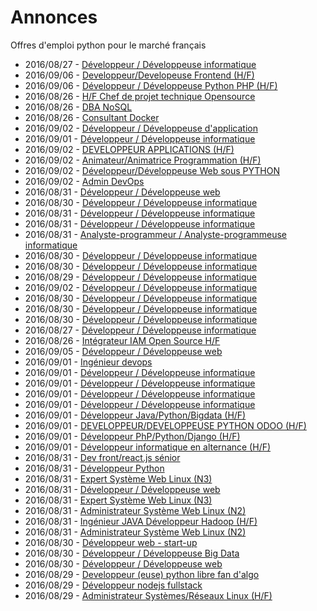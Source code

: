 # Annonces

Offres d'emploi python pour le marché français

* 2016/08/27 - [Développeur / Développeuse informatique](http://www.pyjobs.fr/jobs/details/105/developpeur-developpeuse-informatique "Développeur / Développeuse informatique")
* 2016/09/06 - [Developpeur/Developeuse Frontend (H/F)](http://www.pyjobs.fr/jobs/details/715/developpeur-developeuse-frontend-h-f "Developpeur/Developeuse Frontend (H/F)")
* 2016/09/06 - [Développeur / Développeuse Python PHP (H/F)](http://www.pyjobs.fr/jobs/details/716/developpeur-developpeuse-python-php-h-f "Développeur / Développeuse Python PHP (H/F)")
* 2016/08/26 - [H/F Chef de projet technique Opensource](http://www.pyjobs.fr/jobs/details/38/h-f-chef-de-projet-technique-opensource "H/F Chef de projet technique Opensource")
* 2016/08/26 - [DBA NoSQL](http://www.pyjobs.fr/jobs/details/61/dba-nosql "DBA NoSQL")
* 2016/08/26 - [Consultant Docker](http://www.pyjobs.fr/jobs/details/34/consultant-docker "Consultant Docker")
* 2016/09/02 - [Développeur / Développeuse d'application](http://www.pyjobs.fr/jobs/details/706/developpeur-developpeuse-dapplication "Développeur / Développeuse d'application")
* 2016/09/01 - [Développeur / Développeuse informatique](http://www.pyjobs.fr/jobs/details/708/developpeur-developpeuse-informatique "Développeur / Développeuse informatique")
* 2016/09/02 - [DEVELOPPEUR APPLICATIONS (H/F)](http://www.pyjobs.fr/jobs/details/701/developpeur-applications-h-f "DEVELOPPEUR APPLICATIONS (H/F)")
* 2016/09/02 - [Animateur/Animatrice Programmation (H/F)](http://www.pyjobs.fr/jobs/details/705/animateur-animatrice-programmation-h-f "Animateur/Animatrice Programmation (H/F)")
* 2016/09/02 - [Développeur/Développeuse Web sous PYTHON](http://www.pyjobs.fr/jobs/details/704/developpeur-developpeuse-web-sous-python "Développeur/Développeuse Web sous PYTHON")
* 2016/09/02 - [Admin DevOps](http://www.pyjobs.fr/jobs/details/703/admin-devops "Admin DevOps")
* 2016/08/31 - [Développeur / Développeuse web](http://www.pyjobs.fr/jobs/details/707/developpeur-developpeuse-web "Développeur / Développeuse web")
* 2016/08/30 - [Développeur / Développeuse informatique](http://www.pyjobs.fr/jobs/details/702/developpeur-developpeuse-informatique "Développeur / Développeuse informatique")
* 2016/08/31 - [Développeur / Développeuse informatique](http://www.pyjobs.fr/jobs/details/695/developpeur-developpeuse-informatique "Développeur / Développeuse informatique")
* 2016/08/31 - [Développeur / Développeuse informatique](http://www.pyjobs.fr/jobs/details/696/developpeur-developpeuse-informatique "Développeur / Développeuse informatique")
* 2016/08/31 - [Analyste-programmeur / Analyste-programmeuse informatique](http://www.pyjobs.fr/jobs/details/697/analyste-programmeur-analyste-programmeuse-informatique "Analyste-programmeur / Analyste-programmeuse informatique")
* 2016/08/30 - [Développeur / Développeuse informatique](http://www.pyjobs.fr/jobs/details/699/developpeur-developpeuse-informatique "Développeur / Développeuse informatique")
* 2016/08/30 - [Développeur / Développeuse informatique](http://www.pyjobs.fr/jobs/details/698/developpeur-developpeuse-informatique "Développeur / Développeuse informatique")
* 2016/08/29 - [Développeur / Développeuse informatique](http://www.pyjobs.fr/jobs/details/700/developpeur-developpeuse-informatique "Développeur / Développeuse informatique")
* 2016/09/02 - [Développeur / Développeuse informatique](http://www.pyjobs.fr/jobs/details/714/developpeur-developpeuse-informatique "Développeur / Développeuse informatique")
* 2016/08/30 - [Développeur / Développeuse informatique](http://www.pyjobs.fr/jobs/details/98/developpeur-developpeuse-informatique "Développeur / Développeuse informatique")
* 2016/08/30 - [Développeur / Développeuse informatique](http://www.pyjobs.fr/jobs/details/108/developpeur-developpeuse-informatique "Développeur / Développeuse informatique")
* 2016/08/30 - [Développeur / Développeuse informatique](http://www.pyjobs.fr/jobs/details/95/developpeur-developpeuse-informatique "Développeur / Développeuse informatique")
* 2016/08/27 - [Développeur / Développeuse informatique](http://www.pyjobs.fr/jobs/details/102/developpeur-developpeuse-informatique "Développeur / Développeuse informatique")
* 2016/08/26 - [Intégrateur IAM Open Source H/F](http://www.pyjobs.fr/jobs/details/57/integrateur-iam-open-source-h-f "Intégrateur IAM Open Source H/F")
* 2016/09/05 - [Développeur / Développeuse web](http://www.pyjobs.fr/jobs/details/709/developpeur-developpeuse-web "Développeur / Développeuse web")
* 2016/09/01 - [Ingénieur devops](http://www.pyjobs.fr/jobs/details/1/ingenieur-devops "Ingénieur devops")
* 2016/09/01 - [Développeur / Développeuse informatique](http://www.pyjobs.fr/jobs/details/713/developpeur-developpeuse-informatique "Développeur / Développeuse informatique")
* 2016/09/01 - [Développeur / Développeuse informatique](http://www.pyjobs.fr/jobs/details/712/developpeur-developpeuse-informatique "Développeur / Développeuse informatique")
* 2016/09/01 - [Développeur / Développeuse informatique](http://www.pyjobs.fr/jobs/details/710/developpeur-developpeuse-informatique "Développeur / Développeuse informatique")
* 2016/09/01 - [Développeur / Développeuse informatique](http://www.pyjobs.fr/jobs/details/711/developpeur-developpeuse-informatique "Développeur / Développeuse informatique")
* 2016/09/01 - [Développeur Java/Python/Bigdata (H/F)](http://www.pyjobs.fr/jobs/details/59/developpeur-java-python-bigdata-h-f "Développeur Java/Python/Bigdata (H/F)")
* 2016/09/01 - [DEVELOPPEUR/DEVELOPPEUSE PYTHON ODOO (H/F)](http://www.pyjobs.fr/jobs/details/67/developpeur-developpeuse-python-odoo-h-f "DEVELOPPEUR/DEVELOPPEUSE PYTHON ODOO (H/F)")
* 2016/09/01 - [Développeur PhP/Python/Django (H/F)](http://www.pyjobs.fr/jobs/details/86/developpeur-php-python-django-h-f "Développeur PhP/Python/Django (H/F)")
* 2016/09/01 - [Développeur informatique en alternance (H/F)](http://www.pyjobs.fr/jobs/details/79/developpeur-informatique-en-alternance-h-f "Développeur informatique en alternance (H/F)")
* 2016/08/31 - [Dev front/react.js sénior](http://www.pyjobs.fr/jobs/details/13/dev-front-react-js-senior "Dev front/react.js sénior")
* 2016/08/31 - [Développeur Python](http://www.pyjobs.fr/jobs/details/6/developpeur-python "Développeur Python")
* 2016/08/31 - [Expert Système Web Linux (N3)](http://www.pyjobs.fr/jobs/details/22/expert-systeme-web-linux-n3 "Expert Système Web Linux (N3)")
* 2016/08/31 - [Développeur / Développeuse web](http://www.pyjobs.fr/jobs/details/75/developpeur-developpeuse-web "Développeur / Développeuse web")
* 2016/08/31 - [Expert Système Web Linux (N3)](http://www.pyjobs.fr/jobs/details/18/expert-systeme-web-linux-n3 "Expert Système Web Linux (N3)")
* 2016/08/31 - [Administrateur Système Web Linux (N2)](http://www.pyjobs.fr/jobs/details/44/administrateur-systeme-web-linux-n2 "Administrateur Système Web Linux (N2)")
* 2016/08/31 - [Ingénieur JAVA Développeur Hadoop (H/F)](http://www.pyjobs.fr/jobs/details/100/ingenieur-java-developpeur-hadoop-h-f "Ingénieur JAVA Développeur Hadoop (H/F)")
* 2016/08/31 - [Administrateur Système Web Linux (N2)](http://www.pyjobs.fr/jobs/details/27/administrateur-systeme-web-linux-n2 "Administrateur Système Web Linux (N2)")
* 2016/08/30 - [Développeur web - start-up](http://www.pyjobs.fr/jobs/details/10/developpeur-web-start-up "Développeur web - start-up")
* 2016/08/30 - [Développeur / Développeuse Big Data](http://www.pyjobs.fr/jobs/details/91/developpeur-developpeuse-big-data "Développeur / Développeuse Big Data")
* 2016/08/30 - [Développeur / Développeuse web](http://www.pyjobs.fr/jobs/details/111/developpeur-developpeuse-web "Développeur / Développeuse web")
* 2016/08/29 - [Developpeur (euse) python libre fan d'algo](http://www.pyjobs.fr/jobs/details/5/developpeur-euse-python-libre-fan-dalgo "Developpeur (euse) python libre fan d'algo")
* 2016/08/29 - [Développeur nodejs fullstack](http://www.pyjobs.fr/jobs/details/24/developpeur-nodejs-fullstack "Développeur nodejs fullstack")
* 2016/08/29 - [Administrateur Systèmes/Réseaux Linux (H/F)](http://www.pyjobs.fr/jobs/details/41/administrateur-systemes-reseaux-linux-h-f "Administrateur Systèmes/Réseaux Linux (H/F)")


